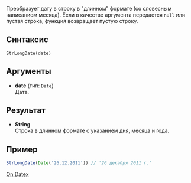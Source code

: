 Преобразует дату в строку в "длинном" формате (со словесным написанием месяца). Если в качестве аргумента передается `null` или пустая строка, функция возвращает пустую строку.

## Синтаксис
`StrLongDate(date)` 

## Аргументы
- **date** (тип: `Date`)  
    Дата.

## Результат
- **String**  
    Строка в длинном формате с указанием дня, месяца и года.

## Пример
``` js
StrLongDate(Date('26.12.2011')) // '26 декабря 2011 г.'
```

[On Datex](http://docs.datex.ru/article.htm?id=5620276892448878790)